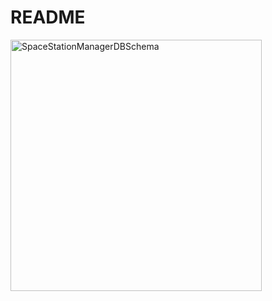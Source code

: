 # README

<img width="402" alt="SpaceStationManagerDBSchema" src="https://user-images.githubusercontent.com/26349568/160028121-4194eac2-b329-4963-8276-d3963b7916c2.png">
